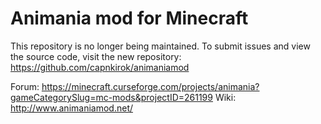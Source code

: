 # Animania mod for Minecraft

This repository is no longer being maintained. To submit issues and view the source code, visit the new repository:
https://github.com/capnkirok/animaniamod

Forum: https://minecraft.curseforge.com/projects/animania?gameCategorySlug=mc-mods&projectID=261199
Wiki: http://www.animaniamod.net/

